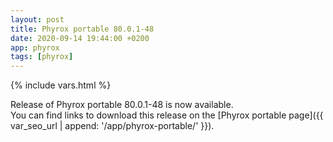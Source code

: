 ```yaml
---
layout: post
title: Phyrox portable 80.0.1-48
date: 2020-09-14 19:44:00 +0200
app: phyrox
tags: [phyrox]
---
```

{% include vars.html %}

Release of Phyrox portable 80.0.1-48 is now available.<br />
You can find links to download this release on the [Phyrox portable page]({{ var_seo_url | append: '/app/phyrox-portable/' }}).
